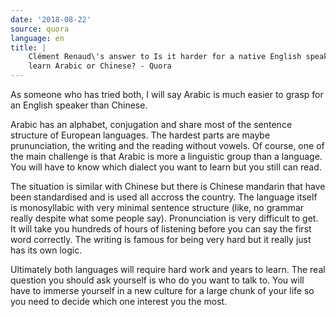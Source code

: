 ```yaml
---
date: '2018-08-22'
source: quora
language: en
title: |
    Clément Renaud\'s answer to Is it harder for a native English speaker to
    learn Arabic or Chinese? - Quora
---
```


As someone who has tried both, I will say Arabic is much easier to grasp
for an English speaker than Chinese.

Arabic has an alphabet, conjugation and share most of the sentence
structure of European languages. The hardest parts are maybe
prununciation, the writing and the reading without vowels. Of course,
one of the main challenge is that Arabic is more a linguistic group than
a language. You will have to know which dialect you want to learn but
you still can read.

The situation is similar with Chinese but there is Chinese mandarin that
have been standardised and is used all accross the country. The language
itself is monosyllabic with very minimal sentence structure (like, no
grammar really despite what some people say). Pronunciation is very
difficult to get. It will take you hundreds of hours of listening before
you can say the first word correctly. The writing is famous for being
very hard but it really just has its own logic.

Ultimately both languages will require hard work and years to learn. The
real question you should ask yourself is who do you want to talk to. You
will have to immerse yourself in a new culture for a large chunk of your
life so you need to decide which one interest you the most.
